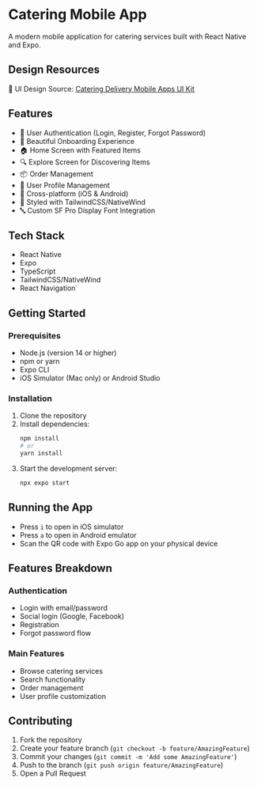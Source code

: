 # Catering Mobile App

A modern mobile application for catering services built with React Native and Expo.

## Design Resources

🎨 UI Design Source: [Catering Delivery Mobile Apps UI Kit](https://www.figma.com/design/N54Bdco5xS5mfZHkZGgS6E/Catering-Delivery-Mobile-Apps-UI-kit--Community-?node-id=2-8870&p=f&t=sJ9Y8SLU6RimKYrj-0)

## Features

- 🚀 User Authentication (Login, Register, Forgot Password)
- 🎨 Beautiful Onboarding Experience
- 🏠 Home Screen with Featured Items
- 🔍 Explore Screen for Discovering Items
- 📦 Order Management
- 👤 User Profile Management
- 🎯 Cross-platform (iOS & Android)
- 💅 Styled with TailwindCSS/NativeWind
- 🔤 Custom SF Pro Display Font Integration

## Tech Stack

- React Native
- Expo
- TypeScript
- TailwindCSS/NativeWind
- React Navigation`

## Getting Started

### Prerequisites

- Node.js (version 14 or higher)
- npm or yarn
- Expo CLI
- iOS Simulator (Mac only) or Android Studio

### Installation

1. Clone the repository
2. Install dependencies:
   ```bash
   npm install
   # or
   yarn install
   ```
3. Start the development server:
   ```bash
   npx expo start
   ```

## Running the App

- Press `i` to open in iOS simulator
- Press `a` to open in Android emulator
- Scan the QR code with Expo Go app on your physical device

## Features Breakdown

### Authentication

- Login with email/password
- Social login (Google, Facebook)
- Registration
- Forgot password flow

### Main Features

- Browse catering services
- Search functionality
- Order management
- User profile customization

## Contributing

1. Fork the repository
2. Create your feature branch (`git checkout -b feature/AmazingFeature`)
3. Commit your changes (`git commit -m 'Add some AmazingFeature'`)
4. Push to the branch (`git push origin feature/AmazingFeature`)
5. Open a Pull Request
